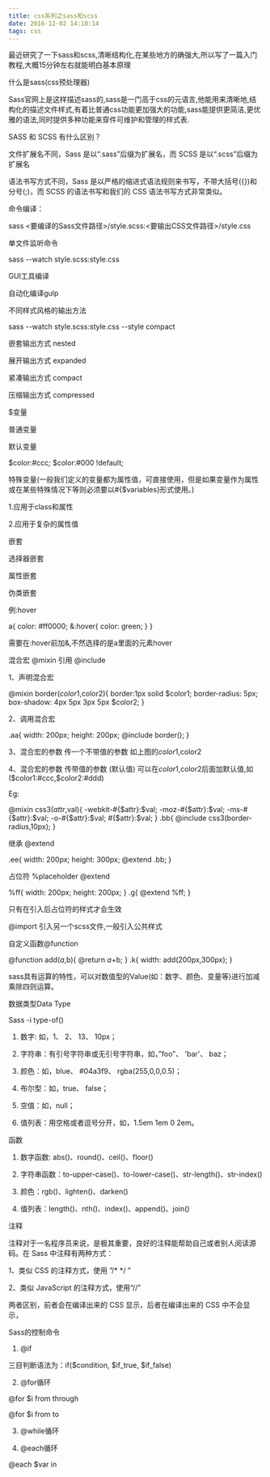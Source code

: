 ```yaml
---
title: css系列之sass和scss
date: 2016-12-02 14:10:14
tags: css
---
```

最近研究了一下sass和scss,清晰结构化,在某些地方的确强大,所以写了一篇入门教程,大概15分钟左右就能明白基本原理

什么是sass(css预处理器)

Sass官网上是这样描述sass的,sass是一门高于css的元语言,他能用来清晰地,结构化的描述文件样式,有着比普通css功能更加强大的功能,sass能提供更简洁,更优雅的语法,同时提供多种功能来穿件可维护和管理的样式表.

<!-- more -->

SASS 和 SCSS 有什么区别？

文件扩展名不同，Sass 是以“.sass”后缀为扩展名，而 SCSS 是以“.scss”后缀为扩展名

语法书写方式不同，Sass 是以严格的缩进式语法规则来书写，不带大括号({})和分号(;)，而 SCSS 的语法书写和我们的 CSS 语法书写方式非常类似。


命令编译：

sass <要编译的Sass文件路径>/style.scss:<要输出CSS文件路径>/style.css

单文件监听命令

sass --watch style.scss:style.css

GUI工具编译

自动化编译gulp

 

不同样式风格的输出方法

sass --watch style.scss:style.css --style compact

嵌套输出方式 nested

展开输出方式 expanded  

紧凑输出方式 compact

压缩输出方式 compressed

 

$变量

普通变量

默认变量

$color:#ccc;
$color:#000 !default;

特殊变量(一般我们定义的变量都为属性值，可直接使用，但是如果变量作为属性或在某些特殊情况下等则必须要以#{$variables}形式使用。)

1.应用于class和属性

2.应用于复杂的属性值

 

嵌套

选择器嵌套

属性嵌套

伪类嵌套

例:hover

a{
  color: #ff0000;
  &:hover{
    color: green;
  }
}

需要在:hover前加&,不然选择的是a里面的元素hover

 

混合宏 @mixin 引用  @include

1、声明混合宏

@mixin border($color1,$color2){
  border:1px solid $color1;
  border-radius: 5px;
  box-shadow: 4px 5px 3px 5px $color2;
}

2、调用混合宏

.aa{
  width: 200px;
  height: 200px;
  @include border();
}

3、混合宏的参数   传一个不带值的参数  如上图的$color1,$color2

4、混合宏的参数   传带值的参数 (默认值)  可以在$color1,$color2后面加默认值,如($color1:#ccc,$color2:#ddd)

Eg:

@mixin css3($attr,$val){
  -webkit-#{$attr}:$val;
  -moz-#{$attr}:$val;
  -ms-#{$attr}:$val;
  -o-#{$attr}:$val;
  #{$attr}:$val;
}
.bb{
  @include css3(border-radius,10px);
}

 

继承 @extend

.ee{
  width: 200px;
  height: 300px;
  @extend .bb;
}

占位符 %placeholder   @extend

%ff{
  width: 200px;
  height: 200px;
}
.g{
  @extend %ff;
}

只有在引入后占位符的样式才会生效

 

@import  引入另一个scss文件,一般引入公共样式

自定义函数@function

@function add($a,$b){
  @return $a+$b;
}
.k{
  width: add(200px,300px);
}

sass具有运算的特性，可以对数值型的Value(如：数字、颜色、变量等)进行加减乘除四则运算。

 

数据类型Data Type

Sass -i   type-of()

 1. 数字: 如，1、 2、 13、 10px；

 2. 字符串：有引号字符串或无引号字符串，如，”foo"、 'bar'、 baz；

 3. 颜色：如，blue、 #04a3f9、 rgba(255,0,0,0.5)；

 4. 布尔型：如，true、 false；

 5. 空值：如，null；

 6. 值列表：用空格或者逗号分开，如，1.5em 1em 0 2em。

 

函数

 1. 数字函数: abs()、round()、ceil()、floor()

 2. 字符串函数：to-upper-case()、to-lower-case()、str-length()、str-index()

 3. 颜色：rgb()、lighten()、darken()

 4. 值列表：length()、nth()、index()、append()、join()

 

注释

注释对于一名程序员来说，是极其重要，良好的注释能帮助自己或者别人阅读源码。在 Sass 中注释有两种方式：

1、类似 CSS 的注释方式，使用 ”/*  */ ”

2、类似 JavaScript 的注释方式，使用“//”

两者区别，前者会在编译出来的 CSS 显示，后者在编译出来的 CSS 中不会显示，

 

Sass的控制命令

1. @if

三目判断语法为：if($condition, $if_true, $if_false)

2. @for循环

@for $i from <start> through <end>

@for $i from <start> to <end>

3. @while循环

4. @each循环

@each $var in <list>
